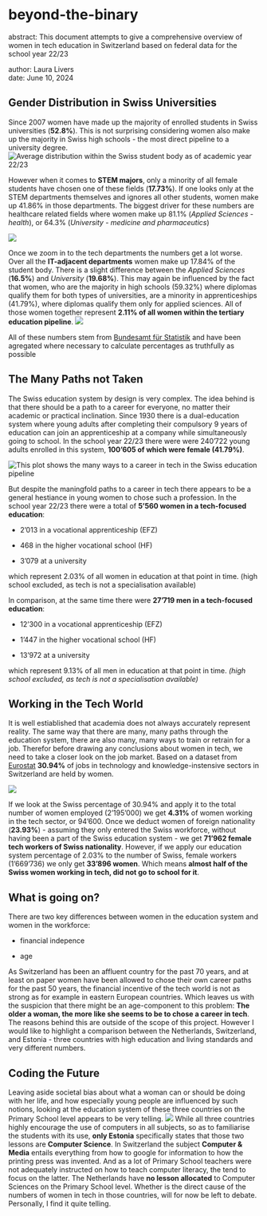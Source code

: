 # beyond-the-binary

abstract: This document attempts to give a comprehensive overview of women in tech education in Switzerland based on federal data for the school year 22/23

author: Laura Livers<br>
date: June 10, 2024


## Gender Distribution in Swiss Universities
Since 2007 women have made up the majority of enrolled students in Swiss universities (**52.8%**). This is not surprising considering women also make up the majority in Swiss high schools - the most direct pipeline to a university degree. 
![Average distribution within the Swiss student body as of academic year 22/23](images/Chart1.png)

However when it comes to **STEM majors**, only a minority of all female students have chosen one of these fields (**17.73%**). If one looks only at the STEM departments themselves and ignores all other students, women make up 41.86% in those departments. The biggest driver for these numbers are healthcare related fields where women make up 81.1% (_Applied Sciences - health_), or 64.3% (_University - medicine and pharmaceutics_)

![](images/studentsTotal.png)

Once we zoom in to the tech departments the numbers get a lot worse. Over all the **IT-adjacent departments** women make up 17.84% of the student body. There is a slight difference between the _Applied Sciences_ (**16.5%**) and _University_ (**19.68%**). This may again be influenced by the fact that women, who are the majority in high schools (59.32%) where diplomas qualify them for both types of universities, are a minority in apprenticeships (41.79%), where diplomas qualify them only for applied sciences. All of those women together represent **2.11% of all women within the tertiary education pipeline**.
![](images/stemStudentsTotal.png)

All of these numbers stem from [Bundesamt für Statistik](https://www.bfs.admin.ch/bfs/de/home/statistiken/bildung-wissenschaft/personen-ausbildung/tertiaerstufe-hochschulen.html) and have been agregated where necessary to calculate percentages as truthfully as possible

## The Many Paths not Taken

The Swiss education system by design is very complex. The idea behind is that there should be a path to a career for everyone, no matter their academic or practical inclination.
Since 1930 there is a dual-education system where young adults after completing their compulsory 9 years of education can join an apprenticeship at a company while simultaneously going to school. In the school year 22/23 there were were 240’722 young adults enrolled in this system, **100’605 of which were female (41.79%)**.

![This plot shows the many ways to a career in tech in the Swiss education pipeline](images/Chart2.png)

But despite the maningfold paths to a career in tech there appears to be a general hestiance in young women to chose such a profession. In the school year 22/23 there were a total of **5’560 women in a tech-focused education**:

- 2’013 in a vocational apprenticeship (EFZ)

- 468 in the higher vocational school (HF)

- 3’079 at a university

which represent 2.03% of all women in education at that point in time.
(high school excluded, as tech is not a specialisation available)

In comparison, at the same time there were **27’719 men in a tech-focused education**:

- 12’300 in a vocational apprenticeship (EFZ)

- 1’447 in the higher vocational school (HF)

- 13’972 at a university

which represent 9.13% of all men in education at that point in time.
_(high school excluded, as tech is not a specialisation available)_

## Working in the Tech World

It is well estiablished that academia does not always accurately represent reality. The same way that there are many, many paths through the education system, there are also many, many ways to train or retrain for a job. Therefor before drawing any conclusions about women in tech, we need to take a closer look on the job market. Based on a dataset from [Eurostat](https://ec.europa.eu/eurostat/databrowser/view/htec_emp_reg2/default/map?lang=en) **30.94%** of jobs in technology and knowledge-instensive sectors in Switzerland are held by women.

![](images/Chart3.png)

If we look at the Swiss percentage of 30.94% and apply it to the total number of women employed (2’195’000) we get **4.31%** of women working in the tech sector, or 94’600. Once we deduct women of foreign nationality (**23.93%**) - assuming they only entered the Swiss workforce, without having been a part of the Swiss education system - we get **71’962 female tech workers of Swiss nationality**. However, if we apply our education system percentage of 2.03% to the number of Swiss, female workers (1’669’736) we only get **33’896 women**. Which means **almost half of the Swiss women working in tech, did not go to school for it**.

## What is going on?
There are two key differences between women in the education system and women in the workforce:

- financial indepence

- age

As Switzerland has been an affluent country for the past 70 years, and at least on paper women have been allowed to chose their own career paths for the past 50 years, the financial incentive of the tech world is not as strong as for example in eastern European countries. Which leaves us with the suspicion that there might be an age-component to this problem:
**The older a woman, the more like she seems to be to chose a career in tech**.
The reasons behind this are outside of the scope of this project. However I would like to highlight a comparison between the Netherlands, Switzerland, and Estonia - three countries with high education and living standards and very different numbers.

## Coding the Future

Leaving aside societal bias about what a woman can or should be doing with her life, and how especially young people are influenced by such notions, looking at the education system of these three countries on the Primary School level appears to be very telling.
![](images/Chart4.png)
While all three countries highly encourage the use of computers in all subjects, so as to familiarise the students with its use, **only Estonia** specifically states that those two lessons are **Computer Science**. In Switzerland the subject **Computer & Media** entails everything from how to google for information to how the printing press was invented. And as a lot of Primary School teachers were not adequately instructed on how to teach computer literacy, the tend to focus on the latter. The Netherlands have **no lesson allocated** to Computer Sciences on the Primary School level.
Whether is the direct cause of the numbers of women in tech in those countries, will for now be left to debate.
Personally, I find it quite telling.






